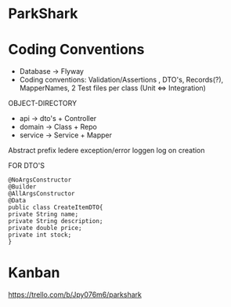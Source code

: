 # ParkShark

# Coding Conventions

- Database -> Flyway
- Coding conventions: Validation/Assertions , DTO's, Records(?), MapperNames, 2 Test files per class (Unit <=> Integration)



OBJECT-DIRECTORY
- api -> dto's + Controller
- domain -> Class + Repo
- service -> Service + Mapper

Abstract prefix
Iedere exception/error loggen
log on creation


FOR DTO'S
```
@NoArgsConstructor
@Builder
@AllArgsConstructor
@Data
public class CreateItemDTO{
private String name;
private String description;
private double price;
private int stock;
}
```


# Kanban
https://trello.com/b/Jpy076m6/parkshark

